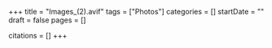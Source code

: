 +++
title = "Images_(2).avif"
tags = ["Photos"]
categories = []
startDate = ""
draft = false
pages = []

citations = []
+++
